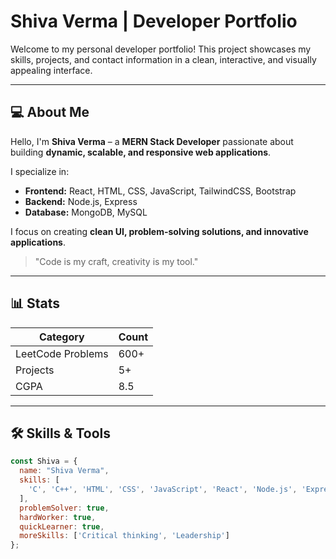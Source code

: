 # Shiva Verma | Developer Portfolio

Welcome to my personal developer portfolio! This project showcases my skills, projects, and contact information in a clean, interactive, and visually appealing interface.

---

## 💻 About Me

Hello, I'm **Shiva Verma** – a **MERN Stack Developer** passionate about building **dynamic, scalable, and responsive web applications**.  

I specialize in:  
- **Frontend:** React, HTML, CSS, JavaScript, TailwindCSS, Bootstrap  
- **Backend:** Node.js, Express  
- **Database:** MongoDB, MySQL  

I focus on creating **clean UI, problem-solving solutions, and innovative applications**.  

> "Code is my craft, creativity is my tool."

---

## 📊 Stats

| Category           | Count |
|-------------------|-------|
| LeetCode Problems | 600+  |
| Projects          | 5+    |
| CGPA              | 8.5   |

---

## 🛠 Skills & Tools

```javascript
const Shiva = {
  name: "Shiva Verma",
  skills: [
    'C', 'C++', 'HTML', 'CSS', 'JavaScript', 'React', 'Node.js', 'Express', 'MongoDB', 'MySQL', 'TailwindCSS', 'Bootstrap'
  ],
  problemSolver: true,
  hardWorker: true,
  quickLearner: true,
  moreSkills: ['Critical thinking', 'Leadership']
};
